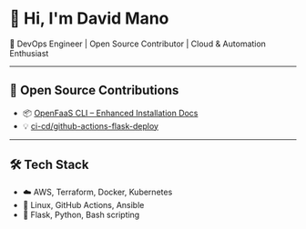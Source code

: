 
# 👋 Hi, I'm David Mano

🎯 DevOps Engineer | Open Source Contributor | Cloud & Automation Enthusiast

---

## 🚀 Open Source Contributions

- 📦 [OpenFaaS CLI – Enhanced Installation Docs](https://github.com/openfaas/faas-cli/pulls?q=is%3Apr+author%3Adavmano)
- 💡 [ci-cd/github-actions-flask-deploy](https://github.com/tungbq/devops-project/pulls?q=is%3Apr+author%3Adavmano)

---

## 🛠️ Tech Stack
- ☁️ AWS, Terraform, Docker, Kubernetes
- 🔧 Linux, GitHub Actions, Ansible
- 🧪 Flask, Python, Bash scripting
